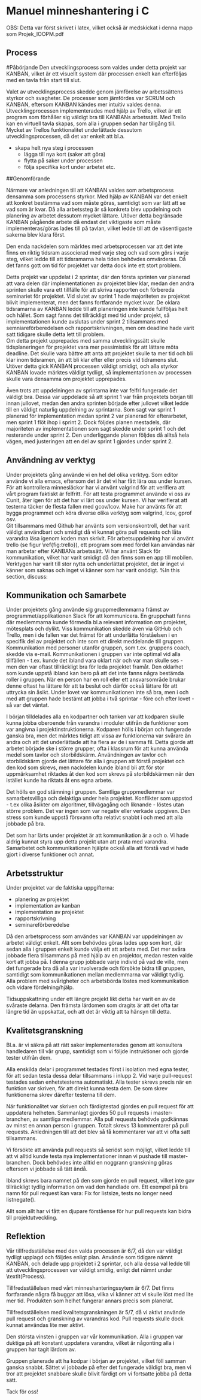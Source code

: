 Manuel minneshantering i C
==========================

OBS: Detta var först skrivet i latex, vilket också är medskickat i denna mapp som Projek_IOOPM.pdf

Process
-------

#Påbörjande
Den utvecklingsprocess som valdes under detta projekt var KANBAN,
vilket är ett visuellt system där processen enkelt kan efterföljas med en tavla från start till slut.

Valet av utvecklingsprocess skedde genom jämförelse av arbetssättens styrkor och svagheter. De processer som jämfördes var SCRUM och KANBAN,
eftersom KANBAN kändes mer intuitiv valdes denna.
Utvecklingprocessen implementerades med hjälp av Trello, vilket är ett program som förhåller sig väldigt bra till KANBANs arbetssätt.
Med Trello kan en virtuell tavla skapas, som alla i gruppen sedan har tillgång till.
Mycket av Trellos funktionalitet underlättade dessutom utvecklingsprocessen, då det var enkelt att bl.a.

* skapa helt nya steg i processen
  * lägga till nya kort (saker att göra)
  * flytta på saker under processen
  * följa specifika kort under arbetet etc.


##Genomförande

Närmare var anledningen till att KANBAN valdes som arbetsprocess densamma som processens styrkor.
Med hjälp av KANBAN var det enkelt att konkret bestämma vad som måste göras, samtidigt som var lätt att se vad som är kvar.
Då alla arbetssteg är så konkreta blev uppdelning och planering av arbetet dessutom mycket lättare.
Utöver detta begränsade KANBAN pågående arbete då endast det viktigaste som måste implementeras/göras lades till på tavlan,
vilket ledde till att de väsentligaste sakerna blev klara först. 

Den enda nackdelen som märktes med arbetsprocessen var att det inte finns en riktig tidsram associerad med varje steg och vad som görs i varje steg,
vilket ledde till att tidsramarna hela tiden behövdes omvärderas. Då det fanns gott om tid för projektet var detta dock inte ett stort problem.

Detta projekt var uppdelat i 2 sprintar, där den första sprinten var planerad att vara delen där implementationen av projektet blev klar, medan den andra sprinten skulle vara ett tillfälle för att skriva rapporten och förbereda seminariet för projektet. Vid slutet av sprint 1 hade majoriteten av projektet blivit implementerat, men det fanns fortfarande mycket kvar. De oklara tidsramarna av KANBAN ledde till att planeringen inte kunde fullföljas helt och hållet. Som sagt fanns det tillräckligt med tid under projekt, så implementationen kunde avslutas under sprint 2 tillsammans med semniareförberedelsen och rapportskrivningen, men om deadline hade varit satt tidigare skulle detta lett till problem.  
Om detta projekt upprepades med samma utvecklingssätt skulle tidsplaneringen för projektet vara mer pessimistisk för att lättare möta deadline. Det skulle vara bättre att anta att projektet skulle ta mer tid och bli klar inom tidsramen, än att bli klar efter eller precis vid tidramens slut. 
Utöver detta gick KANBAN processen väldigt smidigt, och alla styrkor KANBAN lovade märktes väldigt tydligt, så implementationen av processen skulle vara densamma om projektet upprepades.    

Även trots att uppdelningen av sprintarna inte var felfri fungerade det väldigt bra. Dessa var uppdelade så att sprint 1 var från projektets början till innan jullovet, medan den andra sprinten började efter jullovet vilket ledde till en väldigt naturlig uppdelning av sprintarna. Som sagt var sprint 1 planerad för implementation medan sprint 2 var planerad för efterarbetet, men sprint 1 flöt ihop i sprint 2. Dock följdes planen mestadels, där majoriteten av implementationen som sagt skedde under sprint 1 och det resterande under sprint 2. Den underliggande planen följdes då alltså hela vägen, med justeringen att en del av sprint 1 gjordes under sprint 2.


Användning av verktyg
---------------------

Under projektets gång använde vi en hel del olika verktyg. Som editor använde vi alla emacs, eftersom det är det vi har fått lära oss under kursen. För att kontrollera minnesläckor har vi använt valgrind för att verifiera att vårt program faktiskt är felfritt. För att testa programmet använde vi oss av Cunit, åter igen för att det har vi lärt oss under kursen. Vi har verifierat att testerna täcker de flesta fallen med gcov/lcov. Make har använts för att bygga programmet och köra diverse olika verktyg som valgrind, lcov, gprof osv.  
Git tillsammans med Github har använts som versionskontroll, det har varit väldigt användbart och smidigt då vi kunnat göra pull requests och låta varandra läsa igenom koden man skrivit. För arbetsuppdelning har vi använt trello (se figur \ref{fig:trello}), ett program som med fördel kan användas när man arbetar efter KANBANs arbetssätt. Vi har använt Slack för kommunikation, vilket har varit smidigt då den finns som en app till mobilen. 
Verktygen har varit till stor nytta och underlättat projektet, det är inget vi känner som saknas och inget vi känner som har varit onödigt.
%In this section, discuss:


Kommunikation och Samarbete
--------------------------

Under projektets gång använde sig gruppmedlemmarna främst av programmet/applikationen Slack för att kommunicera. En gruppchatt fanns där medlemmarna kunde förmedla bl.a relevant information om projektet, mötesplats och dylikt. Viss kommunikation skedde även via GitHub och Trello, men i de fallen var det främst för att underlätta förståelsen i en specifik del av projektet och inte som ett direkt meddelande till gruppen. Kommunikation med personer utanför gruppen, som t.ex. gruppens coach, skedde via e-mail. Kommunikationen i gruppen var inte optimal vid alla tillfällen - t.ex. kunde det ibland vara oklart när och var man skulle ses - men den var oftast tillräckligt bra för leda projektet framåt. Den oklarhet som kunde uppstå ibland kan bero på att det inte fanns några bestämda roller i gruppen. När en person har en roll eller ett ansvarsområde brukar denne oftast ha lättare för att ta beslut och därför också lättare för att uttrycka sin åsikt. Under lovet var kommunikationen inte så bra, men i och med att gruppen hade bestämt att jobba i två sprintar - före och efter lovet - så var det väntat.
 
I början tilldelades alla en kodpartner och tanken var att kodparen skulle kunna jobba oberoende från varandra i moduler utifrån de funktioner som var angivna i projektinstruktionerna. Kodparen hölls i början och fungerade ganska bra, men det märktes tidigt att vissa av funktionerna var svårare än andra och att det underlättade att ha flera av de i samma fil. Detta gjorde att arbetet började ske i större grupper, ofta i klassrum för att kunna använda medel som tavlor och storbildskärm. Användningen av tavlor och storbildskärm gjorde det lättare för alla i gruppen att förstå projektet och den kod som skrevs, men nackdelen kunde ibland bli att för stor uppmärksamhet riktades åt den kod som skrevs på storbildskärmen när den istället kunde ha riktats åt ens egna arbete.
 
Det hölls en god stämning i gruppen. Samtliga gruppmedlemmar var samarbetsvilliga och delaktiga under hela projektet. Konflikter som uppstod - t.ex olika åsikter om algoritmer, tillvägagång och liknande - löstes utan större problem. Det var ingen som var negativ eller verkade uppgiven. Den stress som kunde uppstå försvann ofta relativt snabbt i och med att alla jobbade på bra.
 
Det som har lärts under projektet är att kommunikation är a och o. Vi hade aldrig kunnat styra upp detta projekt utan att prata med varandra. Samarbetet och kommunikationen hjälpte också alla att förstå vad vi hade gjort i diverse funktioner och annat.

Arbetsstruktur
--------------

Under projektet var de faktiska uppgifterna: 
  * planering av projektet 
  * implementation av kanban
  * implementation av projektet
  * rapportskrivning
  * seminareförberedelse

Då den arbetsprocess som användes var KANBAN var uppdelningen av arbetet väldigt enkelt. Allt som behövdes göras lades upp som kort, där sedan alla i gruppen enkelt kunde välja ett att arbeta med. Det mer svåra jobbade flera tillsammans på med hjälp av en projektor, medan resten valde kort att jobba på. I denna grupp jobbade varje individ på vad de ville, men det fungerade bra då alla var involverade och försökte bidra till gruppen, samtidigt som kommunikationen mellan medlemmarna var väldigt tydlig. Alla problem med svårigheter och arbetsbörda löstes med kommunikation och vidare fördelning/hjälp.  

Tidsuppskattning under ett längre projekt likt detta har varit en av de svåraste delarna. Den främsta lärdomen som dragits är att det ofta tar längre tid än uppskattat, och att det är viktig att ta hänsyn till detta. 

Kvalitetsgranskning
-------------------

Bl.a. är vi säkra på att rätt saker implementerades genom att konsultera handledaren till vår grupp, samtidigt som vi följde instruktioner och gjorde tester utifrån dem.

Alla enskilda delar i programmet testades först i isolation med egna tester, för att sedan testa dessa delar tillsammans i inlupp 2. Vid varje pull-request testades sedan enhetstesterna automatiskt. Alla tester skrevs precis när en funktion var skriven, för att direkt kunna testa dem. De som skrev funktionerna skrev därefter testerna till dem. 

När funktionalitet var skriven och färdigtestad gjordes en pull request för att uppdatera helheten. Sammanlagt gjordes 50 pull requests i master-branchen, av samtliga medlemmar. Alla pull requests behövde godkännas av minst en annan person i gruppen. Totalt skrevs 13 kommentarer på pull requests. Anledningen till att det blev så få kommentarer var att vi ofta satt tillsammans.

Vi försökte att använda pull requests så seriöst som möjligt, vilket ledde till att vi alltid kunde testa nya implementationer innan vi pushade till master-branchen. Dock behövdes inte alltid en noggrann granskning göras eftersom vi jobbade så tätt ändå.

Ibland skrevs bara namnet på den som gjorde en pull request, vilket inte gav tillräckligt tydlig information om vad den handlade om. Ett exempel på bra namn för pull request kan vara: Fix for listsize, tests no longer need listnegate().

Allt som allt har vi fått en djupare förståense för hur pull requests kan bidra till projektutveckling.

Reflektion
----------
Vår tillfredsställelse med den valda processen är 6/7, då den var väldigt tydligt upplagd och följdes enligt plan. Använde som tidigare nämnt KANBAN, och delade upp projektet i 2 sprintar, och alla dessa val ledde till att utvecklingsprocessen var väldigt smidig, enligt det nämnt under \textit(Process).

Tillfredsställelsen med vårt minneshanteringssytem är 6/7. Det finns fortfarande några få buggar att lösa, vilka vi känner att vi skulle löst med lite mer tid. Produkten som helhet fungerar annars precis som planerat.  

Tillfredsställelsen med kvalitetsgranskningen är 5/7, då vi aktivt använde pull request och granskning av varandras kod. Pull requests skulle dock kunnat användas lite mer aktivt.

Den största vinsten i gruppen var vår kommunikation. Alla i gruppen var duktiga på att konstant uppdatera varandra, vilket är någonting alla i gruppen har tagit lärdom av.

Gruppen planerade att ha kodpar i början av projektet, vilket föll samman ganska snabbt. Sättet vi jobbade på efter det fungerade väldigt bra, men vi tror att projektet snabbare skulle blivit färdigt om vi fortsatte jobba på detta sätt.
 
Tack för oss!
